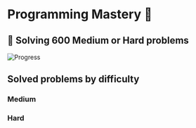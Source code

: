 # Programming Mastery :punch:

## :goal_net:  Solving 600 Medium or Hard problems 

![Progress](https://progress-bar.dev/16/?scale=600&title=InterviewGod&width=500&color=babaca&suffix=+problems+solved)

## Solved problems by difficulty

### Medium

### Hard

